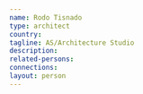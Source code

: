 ```yaml
---
name: Rodo Tisnado
type: architect
country:
tagline: AS/Architecture Studio
description:
related-persons:
connections:
layout: person
---
```

